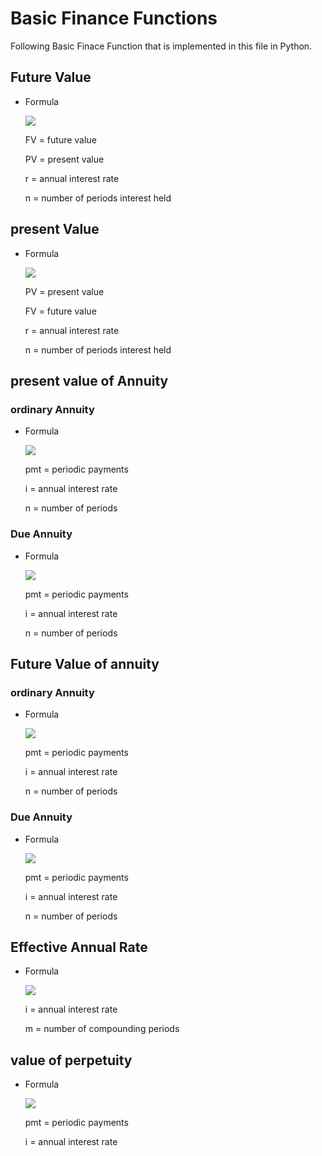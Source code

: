 # Basic Finance Functions

Following Basic Finace Function that is implemented in this file in Python.

## Future Value
   - Formula

      <img src="https://render.githubusercontent.com/render/math?math=\Huge FV= PV*(1%2Br)^n">

      FV	=	future value

      PV	=	present value

      r	=	annual interest rate

      n	=	number of periods interest held

## present Value
   - Formula

      <img src="https://render.githubusercontent.com/render/math?math=\Huge PV=FV \frac{1}{(1%2Br)^{n}}">

      PV	=	present value
     
      FV	=	future value
     
      r	=	annual interest rate
     
      n	=	number of periods interest held
     

## present value of Annuity

 ### ordinary Annuity
  - Formula
  
      <img src="https://render.githubusercontent.com/render/math?math=\Huge PVA= \frac{Pmt}{i}*(1-\frac{1}{(1%2Bi)^n})">
  
      pmt  =  periodic payments
     
      i    = annual interest rate
  
      n	=	number of periods
   
 ### Due Annuity
 
   - Formula
   
      <img src="https://render.githubusercontent.com/render/math?math=\Huge PVA= \frac{Pmt}{i}*(1-\frac{1}{(1%2Bi)^n})*(1%2Bi)">
  
      pmt  =  periodic payments
     
      i    = annual interest rate
  
      n	=	number of periods
   
## Future Value of annuity

 ### ordinary Annuity

   - Formula
   
      <img src="https://render.githubusercontent.com/render/math?math=\Huge FVA= \frac{Pmt}{i}*({(1%2Bi)^n}-1)">
  
      pmt  =  periodic payments
     
      i    = annual interest rate
  
      n	=	number of periods
   
 ### Due Annuity
 
   - Formula
   
      <img src="https://render.githubusercontent.com/render/math?math=\Huge FVA= \frac{Pmt}{i}*({(1%2Bi)^n}-1)*(1%2Bi)">
      
      pmt  =  periodic payments
     
      i    = annual interest rate
  
      n	=	number of periods
   
## Effective Annual Rate

   - Formula
 
     <img src="https://render.githubusercontent.com/render/math?math=\Huge EAR= (1%2B  \frac{i}m)^m-1"> 

      i = annual interest rate

      m = number of compounding periods
   
## value of perpetuity

   - Formula
   
     <img src="https://render.githubusercontent.com/render/math?math=\Huge PV= \frac{pmt}{i}">
     
     pmt  =  periodic payments
     
     i    = annual interest rate
